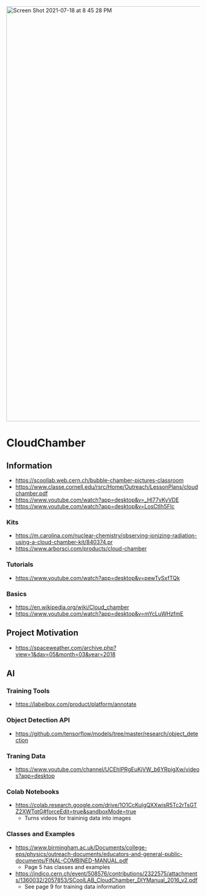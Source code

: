 <img width="1083" alt="Screen Shot 2021-07-18 at 8 45 28 PM" src="https://user-images.githubusercontent.com/18268912/126087873-71ac03ea-f504-4c28-99cb-29d96a5e3071.png">

# CloudChamber

## Information
- https://scoollab.web.cern.ch/bubble-chamber-pictures-classroom
- https://www.classe.cornell.edu/rsrc/Home/Outreach/LessonPlans/cloudchamber.pdf
- https://www.youtube.com/watch?app=desktop&v=_HI77vKyVDE
- https://www.youtube.com/watch?app=desktop&v=LosCtIh5Flc

### Kits
- https://m.carolina.com/nuclear-chemistry/observing-ionizing-radiation-using-a-cloud-chamber-kit/840374.pr
- https://www.arborsci.com/products/cloud-chamber

### Tutorials
- https://www.youtube.com/watch?app=desktop&v=pewTySxfTQk

### Basics
- https://en.wikipedia.org/wiki/Cloud_chamber
- https://www.youtube.com/watch?app=desktop&v=mYcLuWHzfmE

## Project Motivation
- https://spaceweather.com/archive.php?view=1&day=05&month=03&year=2018

## AI

### Training Tools
- https://labelbox.com/product/platform/annotate

### Object Detection API
- https://github.com/tensorflow/models/tree/master/research/object_detection

### Traning Data
- https://www.youtube.com/channel/UCEhIPRgEuKjVW_b6YRpigXw/videos?app=desktop

### Colab Notebooks
- https://colab.research.google.com/drive/1O1CcKuIgQXXwisR5Tc2rTsGTZ2XWTqtG#forceEdit=true&sandboxMode=true
  - Turns videos for traininig data into images

### Classes and Examples
- https://www.birmingham.ac.uk/Documents/college-eps/physics/outreach-documents/educators-and-general-public-documents/FINAL-COMBINED-MANUAL.pdf
  - Page 5 has classes and examples
- https://indico.cern.ch/event/508576/contributions/2322575/attachments/1360032/2057853/SCoolLAB_CloudChamber_DIYManual_2016_v2.pdf
  - See page 9 for training data information
